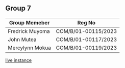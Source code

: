 ## Group 7

| Group Memeber | Reg No |
| --------------- | ------ |
| Fredrick Muyoma | COM/B/01-00115/2023 |
| John Mutea | COM/B/01-00117/2023 |
| Mercylynn Mokua | COM/B/01-00119/2023 |

[live instance](https://deepseek-clone-assignment.vercel.app/)
